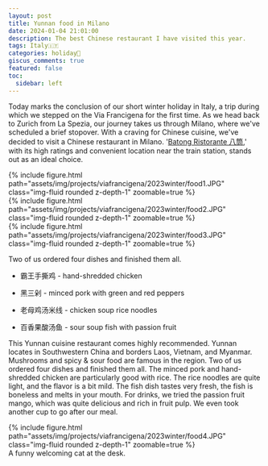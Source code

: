 ```yaml
---
layout: post
title: Yunnan food in Milano
date: 2024-01-04 21:01:00
description: The best Chinese restaurant I have visited this year.
tags: Italy🇮🇹
categories: holiday🌴
giscus_comments: true
featured: false
toc:
  sidebar: left
---
```


Today marks the conclusion of our short winter holiday in Italy, a trip during which we stepped on the Via Francigena for the first time. As we head back to Zurich from La Spezia, our journey takes us through Milano, where we've scheduled a brief stopover. With a craving for Chinese cuisine, we've decided to visit a Chinese restaurant in Milano. '[Batong Ristorante 八筒](https://maps.app.goo.gl/kDUyevT7manN5hpc6),' with its high ratings and convenient location near the train station, stands out as an ideal choice.

<div class="row mt-3">
    <div class="col-sm mt-3 mt-md-0">
        {% include figure.html path="assets/img/projects/viafrancigena/2023winter/food1.JPG" class="img-fluid rounded z-depth-1" zoomable=true %}
    </div>
    <div class="col-sm mt-3 mt-md-0">
        {% include figure.html path="assets/img/projects/viafrancigena/2023winter/food2.JPG" class="img-fluid rounded z-depth-1" zoomable=true %}
    </div>
    <div class="col-sm mt-3 mt-md-0">
        {% include figure.html path="assets/img/projects/viafrancigena/2023winter/food3.JPG" class="img-fluid rounded z-depth-1" zoomable=true %}
    </div>
</div>

Two of us ordered four dishes and finished them all.

- 霸王手撕鸡 - hand-shredded chicken

- 黑三剁 - minced pork with green and red peppers

- 老母鸡汤米线 - chicken soup rice noodles

- 百香果酸汤鱼 - sour soup fish with passion fruit

This Yunnan cuisine restaurant comes highly recommended. Yunnan locates in Southwestern China and borders Laos, Vietnam, and Myanmar. Mushrooms and spicy & sour food are famous in the region. Two of us ordered four dishes and finished them all. The minced pork and hand-shredded chicken are particularly good with rice. The rice noodles are quite light, and the flavor is a bit mild. The fish dish tastes very fresh, the fish is boneless and melts in your mouth. For drinks, we tried the passion fruit mango, which was quite delicious and rich in fruit pulp. We even took another cup to go after our meal.

<div class="row mt-3">
    <div class="col-sm mt-3 mt-md-0">
        {% include figure.html path="assets/img/projects/viafrancigena/2023winter/food4.JPG" class="img-fluid rounded z-depth-1" zoomable=true %}
    </div>

</div>
<div class="caption">
    A funny welcoming cat at the desk.
</div>
